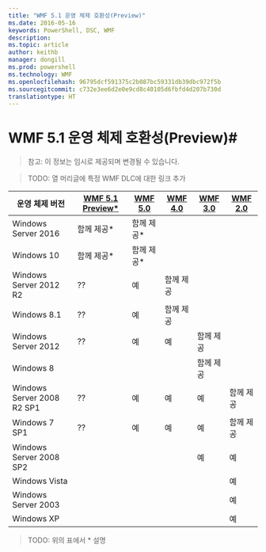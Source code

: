 ```yaml
---
title: "WMF 5.1 운영 체제 호환성(Preview)"
ms.date: 2016-05-16
keywords: PowerShell, DSC, WMF
description: 
ms.topic: article
author: keithb
manager: dongill
ms.prod: powershell
ms.technology: WMF
ms.openlocfilehash: 96795dcf591375c2b087bc59331db39dbc972f5b
ms.sourcegitcommit: c732e3ee6d2e0e9cd8c40105d6fbfd4d207b730d
translationtype: HT
---
```

# <a name="wmf-51-operating-system-compatibility-preview"></a>WMF 5.1 운영 체제 호환성(Preview)#

> 참고: 이 정보는 임시로 제공되며 변경될 수 있습니다.

>TODO: 열 머리글에 특정 WMF DLC에 대한 링크 추가

| 운영 체제 버전 | [WMF 5.1 Preview*]() | [WMF 5.0]() | [WMF 4.0]() |  [WMF 3.0]() | [WMF 2.0]() |
| ------------------------ | ----------- | ----------- | ----------- | ------------ |  ------------- |
| Windows Server 2016 | 함께 제공* | 함께 제공* |  |  |  |
| Windows 10 | 함께 제공* | 함께 제공*  | | | |  
| Windows Server 2012 R2| ?? | 예 | 함께 제공 |  |  |
| Windows 8.1 | ?? | 예 |  함께 제공 |  |  |
| Windows Server 2012 | ?? | 예 | 예 |  함께 제공 | |
| Windows 8 |  |  |  | 함께 제공 | |
| Windows Server 2008 R2 SP1 | ?? | 예 | 예 |  예| 함께 제공 |
| Windows 7 SP1  | ?? | 예 | 예 | 예 | 함께 제공 |
| Windows Server 2008 SP2 | | | | 예 | 예 |
| Windows Vista | | | | | 예 |
| Windows Server 2003| | | |  | 예 |
| Windows XP | | | |  | 예 |

>TODO: 위의 표에서 * 설명
